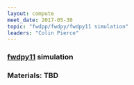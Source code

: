 ```yaml
---
layout: compute
meet_date: 2017-05-30
topic: "fwdpp/fwdpy/fwdpy11 simulation"
leaders: "Colin Pierce"
---
```


### [fwdpy11](https://molpopgen.github.io/fwdpy11/) simulation

### Materials: TBD
